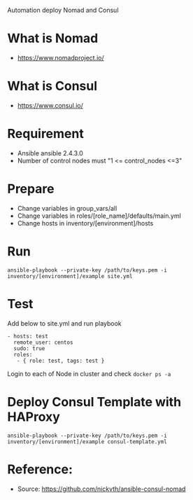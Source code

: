 Automation deploy Nomad and Consul
# What is Nomad
- https://www.nomadproject.io/

# What is Consul
- https://www.consul.io/

# Requirement
- Ansible ansible 2.4.3.0
- Number of control nodes must "1 <= control_nodes <=3"

# Prepare
- Change variables in group_vars/all
- Change variables in roles/[role_name]/defaults/main.yml
- Change hosts in inventory/[environment]/hosts

# Run

```
ansible-playbook --private-key /path/to/keys.pem -i inventory/[environment]/example site.yml
```

# Test
Add below to site.yml and run playbook
```
- hosts: test
  remote_user: centos
  sudo: true
  roles:
   - { role: test, tags: test }
``` 
Login to each of Node in cluster and check `docker ps -a`

# Deploy Consul Template with HAProxy
```
ansible-playbook --private-key /path/to/keys.pem -i inventory/[environment]/example consul-template.yml
```


# Reference:
- Source: https://github.com/nickvth/ansible-consul-nomad